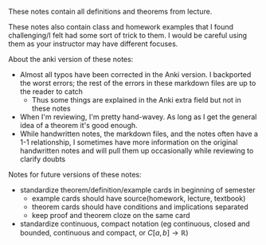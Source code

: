 These notes contain all definitions and theorems from lecture.

These notes also contain class and homework examples that I found challenging/I felt had some sort of trick to them. I would be careful using them as your instructor may have different focuses.

About the anki version of these notes:
- Almost all typos have been corrected in the Anki version. I backported the worst errors; the rest of the errors in these markdown files are up to the reader to catch
	- Thus some things are explained in the Anki extra field but not in these notes
- When I'm reviewing, I'm pretty hand-wavey. As long as I get the general idea of a theorem it's good enough.
- While handwritten notes, the markdown files, and the notes often have a 1-1 relationship, I sometimes have more information on the original handwritten notes and will pull them up occasionally while reviewing to clarify doubts

Notes for future versions of these notes:
- standardize theorem/definition/example cards in beginning of semester
	- example cards should have source(homework, lecture, textbook)
	- theorem cards should have conditions and implications separated
	- keep proof and theorem cloze on the same card
- standardize continuous, compact notation (eg continuous, closed and bounded, continuous and compact, or $C[a, b] \to \mathbb{R}$)
